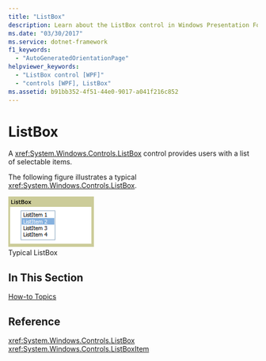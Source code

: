 ```yaml
---
title: "ListBox"
description: Learn about the ListBox control in Windows Presentation Foundation (WPF), which provides users with a selectable lists of items.
ms.date: "03/30/2017"
ms.service: dotnet-framework
f1_keywords: 
  - "AutoGeneratedOrientationPage"
helpviewer_keywords: 
  - "ListBox control [WPF]"
  - "controls [WPF], ListBox"
ms.assetid: b91bb352-4f51-44e0-9017-a041f216c852
---
```

# ListBox

A <xref:System.Windows.Controls.ListBox> control provides users with a list of selectable items.  
  
The following figure illustrates a typical <xref:System.Windows.Controls.ListBox>.  
  
![ListBox screenshot](./media/ss-ctl-listbox.gif "SS_CTL_listbox")  
Typical ListBox  
  
## In This Section  

[How-to Topics](listbox-how-to-topics.md)  
  
## Reference  

<xref:System.Windows.Controls.ListBox>  
  <xref:System.Windows.Controls.ListBoxItem>  
